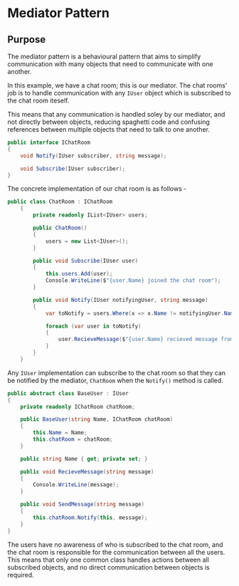 # Mediator Pattern

## Purpose

The mediator pattern is a behavioural pattern that aims to simplify communication with many objects that need to communicate with one another.

In this example, we have a chat room; this is our mediator. The chat rooms' job is to handle communication with any ```IUser``` object which is subscribed to the chat room iteself.

This means that any communication is handled soley by our mediator, and not directly between objects, reducing spaghetti code and confusing references between multiple objects that need to talk to one another.

```c#
public interface IChatRoom
{
    void Notify(IUser subscriber, string message);

    void Subscribe(IUser subscriber);
}
```

The concrete implementation of our chat room is as follows -

```c#
public class ChatRoom : IChatRoom
    {
        private readonly IList<IUser> users;

        public ChatRoom()
        {
            users = new List<IUser>();
        }

        public void Subscribe(IUser user) 
        { 
            this.users.Add(user);
            Console.WriteLine($"{user.Name} joined the chat room");
        }

        public void Notify(IUser notifyingUser, string message)
        {
            var toNotify = users.Where(x => x.Name != notifyingUser.Name);

            foreach (var user in toNotify)
            {
                user.RecieveMessage($"{user.Name} recieved message from {notifyingUser.Name}: {message}");
            }
        }
    }
```

Any ```IUser``` implementation can subscribe to the chat room so that they can be notified by the mediator, ```ChatRoom``` when the ```Notify()``` method is called.

```c#
public abstract class BaseUser : IUser
{
    private readonly IChatRoom chatRoom;

    public BaseUser(string Name, IChatRoom chatRoom)
    {
        this.Name = Name;
        this.chatRoom = chatRoom;
    }

    public string Name { get; private set; }

    public void RecieveMessage(string message)
    {
        Console.WriteLine(message);
    }

    public void SendMessage(string message)
    {
        this.chatRoom.Notify(this, message);
    }
}
```

The users have no awareness of who is subscribed to the chat room, and the chat room is responsible for the communication between all the users. This means that only one common class handles actions between all subscribed objects, and no direct communication between objects is required.